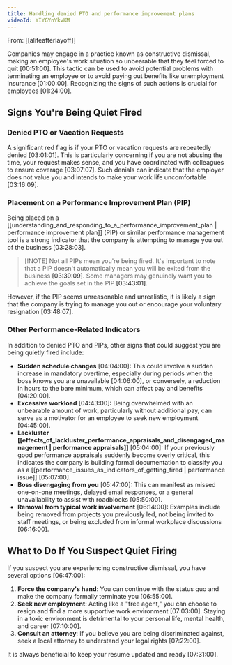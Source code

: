 ```yaml
---
title: Handling denied PTO and performance improvement plans
videoId: YIYGYnYkvKM
---
```


From: [[alifeafterlayoff]] <br/> 

Companies may engage in a practice known as constructive dismissal, making an employee's work situation so unbearable that they feel forced to quit <a class="yt-timestamp" data-t="00:51:00">[00:51:00]</a>. This tactic can be used to avoid potential problems with terminating an employee or to avoid paying out benefits like unemployment insurance <a class="yt-timestamp" data-t="01:00:00">[01:00:00]</a>. Recognizing the signs of such actions is crucial for employees <a class="yt-timestamp" data-t="01:24:00">[01:24:00]</a>.

## Signs You're Being Quiet Fired

### Denied PTO or Vacation Requests

A significant red flag is if your PTO or vacation requests are repeatedly denied <a class="yt-timestamp" data-t="03:01:01">[03:01:01]</a>. This is particularly concerning if you are not abusing the time, your request makes sense, and you have coordinated with colleagues to ensure coverage <a class="yt-timestamp" data-t="03:07:07">[03:07:07]</a>. Such denials can indicate that the employer does not value you and intends to make your work life uncomfortable <a class="yt-timestamp" data-t="03:16:09">[03:16:09]</a>.

### Placement on a Performance Improvement Plan (PIP)

Being placed on a [[understanding_and_responding_to_a_performance_improvement_plan | performance improvement plan]] (PIP) or similar performance management tool is a strong indicator that the company is attempting to manage you out of the business <a class="yt-timestamp" data-t="03:28:03">[03:28:03]</a>.

> [!NOTE] Not all PIPs mean you're being fired.
> It's important to note that a PIP doesn't automatically mean you will be exited from the business <a class="yt-timestamp" data-t="03:39:09">[03:39:09]</a>. Some managers may genuinely want you to achieve the goals set in the PIP <a class="yt-timestamp" data-t="03:43:01">[03:43:01]</a>.

However, if the PIP seems unreasonable and unrealistic, it is likely a sign that the company is trying to manage you out or encourage your voluntary resignation <a class="yt-timestamp" data-t="03:48:07">[03:48:07]</a>.

### Other Performance-Related Indicators

In addition to denied PTO and PIPs, other signs that could suggest you are being quietly fired include:
*   **Sudden schedule changes** <a class="yt-timestamp" data-t="04:04:00">[04:04:00]</a>: This could involve a sudden increase in mandatory overtime, especially during periods when the boss knows you are unavailable <a class="yt-timestamp" data-t="04:06:00">[04:06:00]</a>, or conversely, a reduction in hours to the bare minimum, which can affect pay and benefits <a class="yt-timestamp" data-t="04:20:00">[04:20:00]</a>.
*   **Excessive workload** <a class="yt-timestamp" data-t="04:43:00">[04:43:00]</a>: Being overwhelmed with an unbearable amount of work, particularly without additional pay, can serve as a motivator for an employee to seek new employment <a class="yt-timestamp" data-t="04:45:00">[04:45:00]</a>.
*   **Lackluster [[effects_of_lackluster_performance_appraisals_and_disengaged_management | performance appraisals]]** <a class="yt-timestamp" data-t="05:04:00">[05:04:00]</a>: If your previously good performance appraisals suddenly become overly critical, this indicates the company is building formal documentation to classify you as a [[performance_issues_as_indicators_of_getting_fired | performance issue]] <a class="yt-timestamp" data-t="05:07:00">[05:07:00]</a>.
*   **Boss disengaging from you** <a class="yt-timestamp" data-t="05:47:00">[05:47:00]</a>: This can manifest as missed one-on-one meetings, delayed email responses, or a general unavailability to assist with roadblocks <a class="yt-timestamp" data-t="05:50:00">[05:50:00]</a>.
*   **Removal from typical work involvement** <a class="yt-timestamp" data-t="06:14:00">[06:14:00]</a>: Examples include being removed from projects you previously led, not being invited to staff meetings, or being excluded from informal workplace discussions <a class="yt-timestamp" data-t="06:16:00">[06:16:00]</a>.

## What to Do If You Suspect Quiet Firing

If you suspect you are experiencing constructive dismissal, you have several options <a class="yt-timestamp" data-t="06:47:00">[06:47:00]</a>:

1.  **Force the company's hand**: You can continue with the status quo and make the company formally terminate you <a class="yt-timestamp" data-t="06:55:00">[06:55:00]</a>.
2.  **Seek new employment**: Acting like a "free agent," you can choose to resign and find a more supportive work environment <a class="yt-timestamp" data-t="07:03:00">[07:03:00]</a>. Staying in a toxic environment is detrimental to your personal life, mental health, and career <a class="yt-timestamp" data-t="07:10:00">[07:10:00]</a>.
3.  **Consult an attorney**: If you believe you are being discriminated against, seek a local attorney to understand your legal rights <a class="yt-timestamp" data-t="07:22:00">[07:22:00]</a>.

It is always beneficial to keep your resume updated and ready <a class="yt-timestamp" data-t="07:31:00">[07:31:00]</a>.